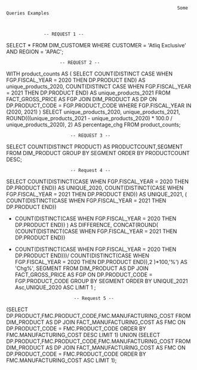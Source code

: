                                                                     Some Queries Examples



                  -- REQUEST 1 --
            
SELECT * FROM DIM_CUSTOMER WHERE CUSTOMER = 'Atliq Exclusive' AND REGION = 'APAC';

						-- REQUEST 2 --
                        
WITH product_counts AS (
    SELECT 
        COUNT(DISTINCT CASE WHEN FGP.FISCAL_YEAR = 2020 THEN DP.PRODUCT END) AS unique_products_2020,
        COUNT(DISTINCT CASE WHEN FGP.FISCAL_YEAR = 2021 THEN DP.PRODUCT END) AS unique_products_2021
    FROM FACT_GROSS_PRICE AS FGP
    JOIN DIM_PRODUCT AS DP
      ON DP.PRODUCT_CODE = FGP.PRODUCT_CODE
    WHERE FGP.FISCAL_YEAR IN (2020, 2021)
)
SELECT 
    unique_products_2020,
    unique_products_2021,
    ROUND(((unique_products_2021 - unique_products_2020) * 100.0 / unique_products_2020), 2) AS percentage_chg
FROM product_counts;

  
							-- REQUEST 3 -- 

SELECT COUNT(DISTINCT PRODUCT) AS PRODUCTCOUNT,SEGMENT FROM DIM_PRODUCT GROUP BY SEGMENT ORDER BY PRODUCTCOUNT DESC;

							-- Request 4 -- 

SELECT 
COUNT(DISTINCT(CASE WHEN FGP.FISCAL_YEAR = 2020 THEN DP.PRODUCT END)) AS UNIQUE_2020,
COUNT(DISTINCT(CASE WHEN FGP.FISCAL_YEAR = 2021 THEN DP.PRODUCT END)) AS UNIQUE_2021,
(
COUNT(DISTINCT(CASE WHEN FGP.FISCAL_YEAR = 2021 THEN DP.PRODUCT END)) 
- COUNT(DISTINCT(CASE WHEN FGP.FISCAL_YEAR = 2020 THEN DP.PRODUCT END)) 
) AS DIFFERENCE,
CONCAT(ROUND(
(COUNT(DISTINCT(CASE WHEN FGP.FISCAL_YEAR = 2021 THEN DP.PRODUCT END)) 
- COUNT(DISTINCT(CASE WHEN FGP.FISCAL_YEAR = 2020 THEN DP.PRODUCT END)))/
  COUNT(DISTINCT(CASE WHEN FGP.FISCAL_YEAR = 2020 THEN DP.PRODUCT END)),2
)*100,'%') AS 'Chg%',
SEGMENT FROM DIM_PRODUCT AS DP
JOIN FACT_GROSS_PRICE AS FGP ON 
DP.PRODUCT_CODE = FGP.PRODUCT_CODE
GROUP BY SEGMENT ORDER BY UNIQUE_2021 Asc,UNIQUE_2020 ASC LIMIT 1 ;

							-- Request 5 --

(SELECT DP.PRODUCT,FMC.PRODUCT_CODE,FMC.MANUFACTURING_COST FROM DIM_PRODUCT AS DP 
JOIN 
FACT_MANUFACTURING_COST AS FMC ON 
DP.PRODUCT_CODE = FMC.PRODUCT_CODE ORDER BY FMC.MANUFACTURING_COST DESC LIMIT 1)
UNION
(SELECT DP.PRODUCT,FMC.PRODUCT_CODE,FMC.MANUFACTURING_COST FROM DIM_PRODUCT AS DP 
JOIN 
FACT_MANUFACTURING_COST AS FMC ON 
DP.PRODUCT_CODE = FMC.PRODUCT_CODE ORDER BY FMC.MANUFACTURING_COST ASC LIMIT 1);
